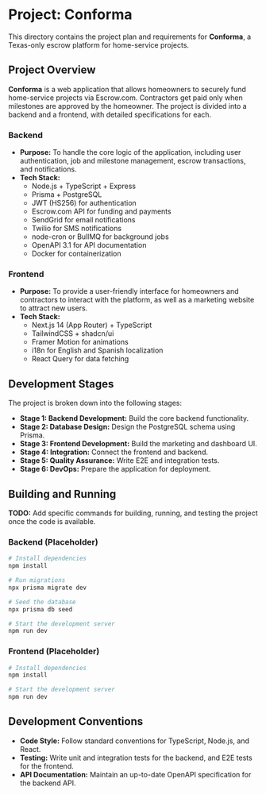 # Project: Conforma

This directory contains the project plan and requirements for **Conforma**, a Texas-only escrow platform for home-service projects.

## Project Overview

**Conforma** is a web application that allows homeowners to securely fund home-service projects via Escrow.com. Contractors get paid only when milestones are approved by the homeowner. The project is divided into a backend and a frontend, with detailed specifications for each.

### Backend

*   **Purpose:** To handle the core logic of the application, including user authentication, job and milestone management, escrow transactions, and notifications.
*   **Tech Stack:**
    *   Node.js + TypeScript + Express
    *   Prisma + PostgreSQL
    *   JWT (HS256) for authentication
    *   Escrow.com API for funding and payments
    *   SendGrid for email notifications
    *   Twilio for SMS notifications
    *   node-cron or BullMQ for background jobs
    *   OpenAPI 3.1 for API documentation
    *   Docker for containerization

### Frontend

*   **Purpose:** To provide a user-friendly interface for homeowners and contractors to interact with the platform, as well as a marketing website to attract new users.
*   **Tech Stack:**
    *   Next.js 14 (App Router) + TypeScript
    *   TailwindCSS + shadcn/ui
    *   Framer Motion for animations
    *   i18n for English and Spanish localization
    *   React Query for data fetching

## Development Stages

The project is broken down into the following stages:

*   **Stage 1: Backend Development:** Build the core backend functionality.
*   **Stage 2: Database Design:** Design the PostgreSQL schema using Prisma.
*   **Stage 3: Frontend Development:** Build the marketing and dashboard UI.
*   **Stage 4: Integration:** Connect the frontend and backend.
*   **Stage 5: Quality Assurance:** Write E2E and integration tests.
*   **Stage 6: DevOps:** Prepare the application for deployment.

## Building and Running

**TODO:** Add specific commands for building, running, and testing the project once the code is available.

### Backend (Placeholder)

```bash
# Install dependencies
npm install

# Run migrations
npx prisma migrate dev

# Seed the database
npx prisma db seed

# Start the development server
npm run dev
```

### Frontend (Placeholder)

```bash
# Install dependencies
npm install

# Start the development server
npm run dev
```

## Development Conventions

*   **Code Style:** Follow standard conventions for TypeScript, Node.js, and React.
*   **Testing:** Write unit and integration tests for the backend, and E2E tests for the frontend.
*   **API Documentation:** Maintain an up-to-date OpenAPI specification for the backend API.